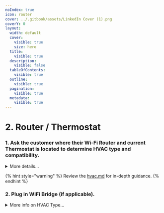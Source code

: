 ```yaml
---
noIndex: true
icon: router
cover: ../.gitbook/assets/LinkedIn Cover (1).png
coverY: 0
layout:
  width: default
  cover:
    visible: true
    size: hero
  title:
    visible: true
  description:
    visible: false
  tableOfContents:
    visible: true
  outline:
    visible: true
  pagination:
    visible: true
  metadata:
    visible: true
---
```


# 2. Router / Thermostat

### 1. Ask the customer where their Wi-Fi Router and current Thermostat is located to determine HVAC type and compatibility.

<details>

<summary>More details...</summary>

* Test Heating/Cooling
* Check outside unit to determine Heat Pump/Conventional while Heat is Blowing
* While Heat is Testing start DBC
* Determine Gas/Electric
  * Flue pipe or gas line = GAS

</details>

{% hint style="warning" %}
Review the [hvac.md](../resources/hvac.md "mention") for in-depth guidance.
{% endhint %}

### 2. Plug in WiFi Bridge (if applicable).

<details>

<summary>More info on HVAC Type...</summary>

* If the HVAC is currently in **Cool Mode,** feel for cold air.

- If the HVAC is currently in **Heat Mode,** feel for hot air.
  * **If the heat IS NOT blowing,** don't touch the Thermostat.
  * **If heat IS blowing,** walk outside and see if the Condenser Fan is spinning.
    * **If the fan IS spinning,** the unit is a heat pump.
    * **If the fan IS NOT spinning,** the unit is conventional.
  * **Switch Mode** (cool-to-heat, or heat-to-cold).

</details>
